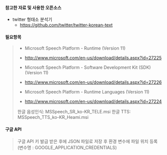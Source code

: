#### 참고한 자료 및 사용한 오픈소스

* twitter 형태소 분석기
  * https://github.com/twitter/twitter-korean-text

#### 필요항목

>* Microsoft Speech Platform - Runtime (Version 11)
>  * http://www.microsoft.com/en-us/download/details.aspx?id=27225
>
>* Microsoft Speech Platform - Software Development Kit (SDK) (Version 11)
>  * http://www.microsoft.com/en-us/download/details.aspx?id=27226
>
>* Microsoft Speech Platform - Runtime Languages (Version 11)
>  * http://www.microsoft.com/en-us/download/details.aspx?id=27224
>
>한글 음성인식: MSSpeech_SR_ko-KR_TELE.msi
>한글 TTS: MSSpeech_TTS_ko-KR_Heami.msi
>
#### 구글 API
> 구글 API 키 발급 받은 후에 JSON 파일로 저장 후 환경 변수에 파일 위치 등록(변수명 : GOOGLE_APPLICATION_CREDENTIALS)


